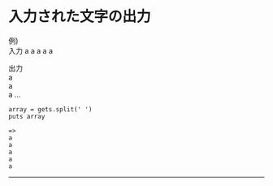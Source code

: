 # 入力された文字の出力
例)　  
入力 a a a a a    
  
出力   
a    
a  
a  ...
~~~
array = gets.split(' ')
puts array

=>
a  
a  
a
a
a
~~~
***
